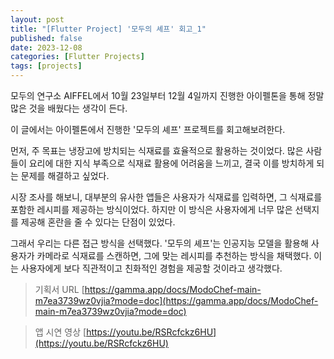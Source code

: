 ```yaml
---
layout: post
title: "[Flutter Project] '모두의 셰프' 회고_1"
published: false
date: 2023-12-08
categories: [Flutter Projects]
tags: [projects]
---
```


모두의 연구소 AIFFEL에서 10월 23일부터 12월 4일까지 진행한 아이펠톤을 통해 정말 많은 것을 배웠다는 생각이 든다.

이 글에서는 아이펠톤에서 진행한 '모두의 셰프' 프로젝트를 회고해보려한다.

먼저, 주 목표는 냉장고에 방치되는 식재료를 효율적으로 활용하는 것이었다. 많은 사람들이 요리에 대한 지식 부족으로 식재료 활용에 어려움을 느끼고, 결국 이를 방치하게 되는 문제를 해결하고 싶었다.

시장 조사를 해보니, 대부분의 유사한 앱들은 사용자가 식재료를 입력하면, 그 식재료를 포함한 레시피를 제공하는 방식이었다. 하지만 이 방식은 사용자에게 너무 많은 선택지를 제공해 혼란을 줄 수 있다는 단점이 있었다.

그래서 우리는 다른 접근 방식을 선택했다. '모두의 셰프'는 인공지능 모델을 활용해 사용자가 카메라로 식재료를 스캔하면, 그에 맞는 레시피를 추천하는 방식을 채택했다. 이는 사용자에게 보다 직관적이고 친화적인 경험을 제공할 것이라고 생각했다.


> 기획서 URL [https://gamma.app/docs/ModoChef-main-m7ea3739wz0vjia?mode=doc](https://gamma.app/docs/ModoChef-main-m7ea3739wz0vjia?mode=doc)

> 앱 시연 영상 [https://youtu.be/RSRcfckz6HU](https://youtu.be/RSRcfckz6HU)

<br>
<br>
